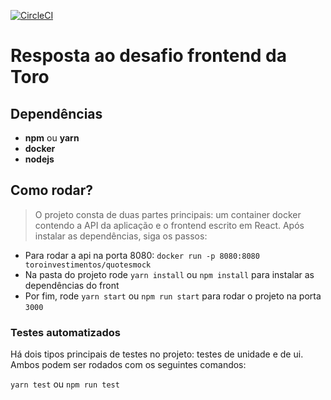 [![CircleCI](https://circleci.com/gh/KelvinCS/toro-desafio-frontend/tree/master.svg?style=svg)](https://circleci.com/gh/KelvinCS/toro-desafio-frontend/tree/master)
# Resposta ao desafio frontend da Toro

## Dependências

- **npm** ou **yarn**
- **docker**
- **nodejs**


## Como rodar?

> O projeto consta de duas partes principais: um container docker contendo a API da aplicação
> e o frontend escrito em React. Após instalar as dependências, siga os passos:

- Para rodar a api na porta 8080: `docker run -p 8080:8080 toroinvestimentos/quotesmock`
- Na pasta do projeto rode `yarn install` ou `npm install` para instalar as dependências do front
- Por fim, rode `yarn start` ou `npm run start` para rodar o projeto na porta `3000`

### Testes automatizados

Há dois tipos principais de testes no projeto: testes de unidade e de ui. 
Ambos podem ser rodados com os seguintes comandos:

`yarn test` ou `npm run test`
